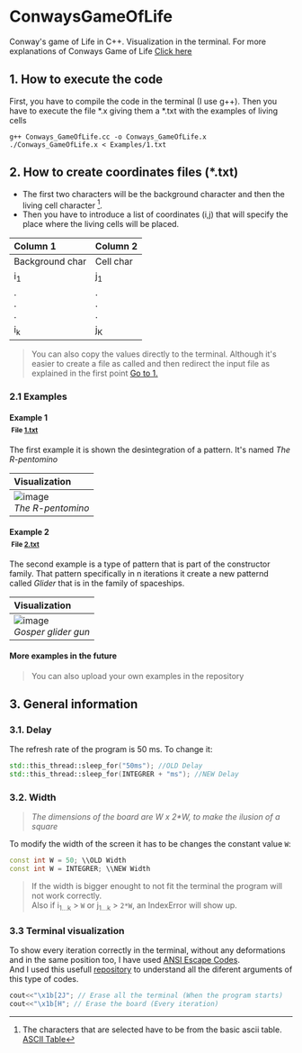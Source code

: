 # ConwaysGameOfLife
Conway's game of Life in C++. Visualization in the terminal.
For more explanations of Conways Game of Life [Click here](https://en.wikipedia.org/wiki/Conway%27s_Game_of_Life)

## 1. How to execute the code

First, you have to compile the code in the terminal (I use g++). Then you have to execute the file *.x giving them a *.txt with the examples of living cells

```Shell
g++ Conways_GameOfLife.cc -o Conways_GameOfLife.x
./Conways_GameOfLife.x < Examples/1.txt
```
## 2. How to create coordinates files (*.txt)

- The first two characters will be the background character and then the living cell character [^footnote].
- Then you have to introduce a list of coordinates (i,j) that will specify the place where the living cells will be placed.
  
| Column 1        | Column 2      |
| :-------------  | :-------------|
| Background char | Cell char     |
| i<sub>1</sub>   | j<sub>1</sub> |
| .<br/>.<br/>.   | .<br/>.<br/>. |
| i<sub>k</sub>   | j<sub>K</sub> |

> You can also copy the values ​​directly to the terminal. Although it's easier to create a file as called and then redirect the input file as explained in the first point [Go to 1.](#1-How-to-execute-the-code)

### 2.1 Examples

#### Example 1 </br>&nbsp;<sub>File [1.txt](Examples/1.txt)</sub>

The first example it is shown the desintegration of a pattern. It's named _The R-pentomino_

| Visualization  |
| :------------- |
|![image](https://github.com/jaume27/ConwaysGameOfLife/assets/149974083/dd618320-c0a6-42a3-8343-e6077b8ec723)<br/> *The R-pentomino*|                                            

#### Example 2 </br>&nbsp;<sub>File [2.txt](Examples/2.txt)</sub>

The second example is a type of pattern that is part of the constructor family. That pattern specifically in n iterations it create a new patternd called _Glider_ that is in the family of spaceships.

| Visualization  |
| :------------- |
|![image](https://upload.wikimedia.org/wikipedia/commons/e/e0/Game_of_life_glider_gun.svg)<br/> *Gosper glider gun*|                                                                          

#### More examples in the future
> You can also upload your own examples in the repository

## 3. General information

### 3.1. Delay

The refresh rate of the program is 50 ms. To change it:
```C++
std::this_thread::sleep_for("50ms"); //OLD Delay
std::this_thread::sleep_for(INTEGRER + "ms"); //NEW Delay
```

### 3.2. Width
 > _The dimensions of the board are W x 2*W, to make the ilusion of a square_

To modify the width of the screen it has to be changes the constant value ```W```:

```C++
const int W = 50; \\OLD Width
const int W = INTEGRER; \\NEW Width
```
> If the width is bigger enought to not fit the terminal the program will not work correctly.
> <br/>Also if i<sub>1...k</sub> > ```W``` or j<sub>1...k</sub> > ```2*W```, an IndexError will show up.

### 3.3 Terminal visualization

To show every iteration correctly in the terminal, without any deformations and in the same position too, I have used [ANSI Escape Codes](https://en.wikipedia.org/wiki/ANSI_escape_code). </br>
And I used this usefull [repository](https://gist.github.com/fnky/458719343aabd01cfb17a3a4f7296797#file-ansi-md) to understand all the diferent arguments of this type of codes.

```C++
cout<<"\x1b[2J"; // Erase all the terminal (When the program starts)
cout<<"\x1b[H"; // Erase the board (Every iteration)
```


[^footnote]: The characters that are selected have to be from the basic ascii table. [ASCII Table](https://ca.wikipedia.org/wiki/ASCII)
